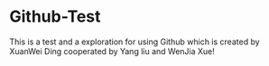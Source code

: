 # Github-Test
This is a test and a exploration for using Github which is created by XuanWei Ding cooperated by Yang liu and WenJia Xue! 
